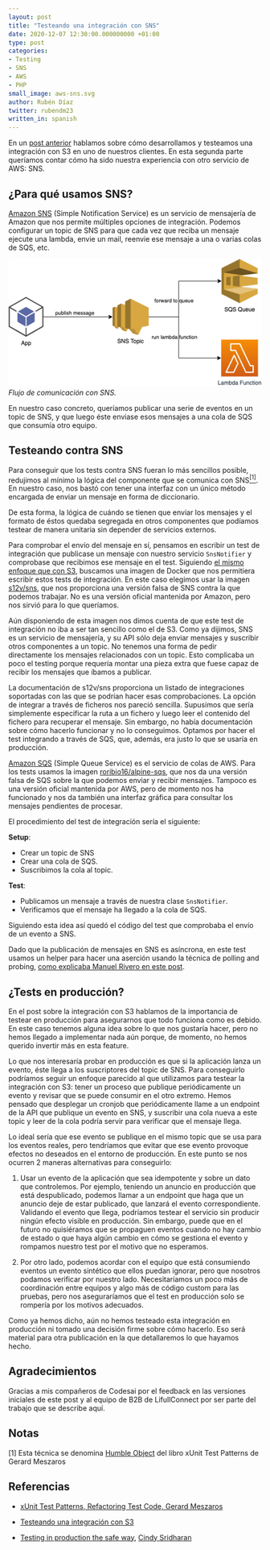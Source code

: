 ```yaml
---
layout: post
title: "Testeando una integración con SNS"
date: 2020-12-07 12:30:00.000000000 +01:00
type: post
categories:
- Testing
- SNS
- AWS
- PHP
small_image: aws-sns.svg
author: Rubén Díaz
twitter: rubendm23
written_in: spanish
---
```


En un [post anterior](https://codesai.com/2020/10/testing-s3) hablamos sobre cómo desarrollamos y testeamos una integración con S3 en uno de nuestros clientes. En esta segunda parte queríamos contar cómo ha sido nuestra experiencia con otro servicio de AWS: SNS.


## ¿Para qué usamos SNS?

[Amazon SNS](https://aws.amazon.com/sns/) (Simple Notification Service) es un servicio de mensajería de Amazon que nos permite múltiples opciones de integración. Podemos configurar un topic de SNS para que cada vez que reciba un mensaje ejecute una lambda, envie un mail, reenvie ese mensaje a una o varias colas de SQS, etc.

<figure style="margin:auto;">
<img src="/assets/sns-communication.png" alt="Flujo de comunicación con SNS" />
<figcaption><em>Flujo de comunicación con SNS.</em></figcaption>
</figure>

En nuestro caso concreto, queríamos publicar una serie de eventos en un topic de SNS, y que luego éste enviase esos mensajes a una cola de SQS que consumía otro equipo.

## Testeando contra SNS

Para conseguir que los tests contra SNS fueran lo más sencillos posible, redujimos al mínimo la lógica del  componente que se comunica con SNS<a href="#nota1"><sup>[1]</sup></a>. En nuestro caso, nos bastó con tener una interfaz con un único método encargada de enviar un mensaje en forma de diccionario.

<script src="https://gist.github.com/rubendm92/ef909b3917074823cc17e703679ebc33.js?file=Notifier.php"></script>

De esta forma, la lógica de cuándo se tienen que enviar los mensajes y el formato de éstos quedaba segregada en otros componentes que podíamos testear de manera unitaria sin depender de servicios externos.

Para comprobar el envío del mensaje en sí, pensamos en escribir un test de integración que publicase un mensaje con nuestro servicio `SnsNotifier` y comprobase que recibimos ese mensaje en el test. Siguiendo [el mismo enfoque que con S3](https://codesai.com/2020/10/testing-s3), buscamos una imagen de Docker que nos permitiera escribir estos tests de integración.
En este caso elegimos usar la imagen [s12v/sns](https://hub.docker.com/r/s12v/sns/), que nos proporciona una versión falsa de SNS contra la que podemos trabajar. No es una versión oficial mantenida por Amazon, pero nos sirvió para lo que queríamos.

Aún disponiendo de esta imagen nos dimos cuenta de que este test de integración no iba a ser tan sencillo como el de S3. Como ya dijimos, SNS es un servicio de mensajería, y su API sólo deja enviar mensajes y suscribir otros componentes a un topic. No tenemos una forma de pedir directamente los mensajes relacionados con un topic. Esto complicaba un poco el testing porque requería  montar una pieza extra que fuese capaz de recibir los mensajes que íbamos a publicar.

La documentación de s12v/sns proporciona un listado de integraciones soportadas con las que se podrían hacer esas comprobaciones. La opción de integrar a través de ficheros nos pareció sencilla. Supusimos que sería simplemente especificar la ruta a un fichero y luego leer el contenido del fichero para recuperar el mensaje. Sin embargo, no había documentación sobre cómo hacerlo funcionar y no lo conseguimos. Optamos por hacer el test integrando a través de SQS, que, además, era justo lo que se usaría en producción.

[Amazon SQS](https://aws.amazon.com/sqs/) (Simple Queue Service) es el servicio de colas de AWS. Para los tests usamos la imagen [roribio16/alpine-sqs](https://github.com/roribio/alpine-sqs), que nos da una versión falsa de SQS sobre la que podemos enviar y recibir mensajes. Tampoco es una versión oficial mantenida por AWS, pero de momento nos ha funcionado y nos da también una interfaz gráfica para consultar los mensajes pendientes de procesar.

El procedimiento del test de integración sería el siguiente:

**Setup**:
* Crear un topic de SNS
* Crear una cola de SQS.
* Suscribimos la cola al topic.

**Test**:
* Publicamos un mensaje a través de nuestra clase `SnsNotifier`.
* Verificamos que el mensaje ha llegado a la cola de SQS.


Siguiendo esta idea así quedó el código del test que comprobaba el envío de un evento a SNS.

<script src="https://gist.github.com/rubendm92/ef909b3917074823cc17e703679ebc33.js?file=SnsNotifierTest.php"></script>

Dado que la publicación de mensajes en SNS es asíncrona, en este test usamos un helper para hacer una aserción usando la técnica de polling and probing, [como explicaba Manuel Rivero en este post](https://codesai.com/2020/10/polling-and-probing).


## ¿Tests en producción?

En el post sobre la integración con S3 hablamos de la importancia de testear en producción para asegurarnos que todo funciona como es debido. En este caso tenemos alguna idea sobre lo que nos gustaría hacer, pero no hemos llegado a implementar nada aún porque, de momento, no hemos querido invertir más en esta feature.

Lo que nos interesaría probar en producción es que si la aplicación lanza un evento, éste llega a los suscriptores del topic de SNS. Para conseguirlo podríamos seguir un enfoque parecido al que utilizamos para testear la integración con S3: tener un proceso que publique periódicamente un evento y revisar que se puede consumir en el otro extremo. Hemos pensado que desplegar un cronjob que periódicamente llame a un endpoint de la API que publique un evento en SNS, y suscribir una cola nueva a este topic y leer de la cola podría servir para verificar que el mensaje llega.

Lo ideal sería que ese evento se publique en el mismo topic que se usa para los eventos reales, pero tendríamos que evitar que ese evento provoque efectos no deseados en el entorno de producción. En este punto se nos ocurren 2 maneras alternativas para conseguirlo:

1. Usar un evento de la aplicación que sea idempotente y sobre un dato que controlemos. Por ejemplo, teniendo un anuncio en producción que está despublicado, podemos llamar a un endpoint que haga que un anuncio deje de estar publicado, que lanzará el evento correspondiente. Validando el evento que llega, podríamos testear el servicio sin producir ningún efecto visible en producción. Sin embargo, puede que en el futuro no quisiéramos que se propaguen eventos cuando no hay cambio de estado o que haya algún cambio en cómo se gestiona el evento y rompamos nuestro test por el motivo que no esperamos.

2. Por otro lado, podemos acordar con el equipo que está consumiendo eventos un evento sintético que ellos puedan ignorar, pero que nosotros podamos verificar por nuestro lado. Necesitaríamos un poco más de coordinación entre equipos y algo más de código custom para las pruebas, pero nos aseguraríamos que el test en producción solo se rompería por los motivos adecuados.

Como ya hemos dicho, aún no hemos testeado esta integración  en producción ni tomado una decisión firme sobre cómo hacerlo. Eso será material para otra publicación en la que detallaremos lo que hayamos hecho.


## Agradecimientos

Gracias a mis compañeros de Codesai por el feedback en las versiones iniciales de este post y al equipo de B2B de LifullConnect por ser parte del trabajo que se describe aquí.

## Notas

<a name="nota1"></a> [1] Esta técnica se denomina [Humble Object](http://xunitpatterns.com/Humble%20Object.html) del libro xUnit Test Patterns de Gerard Meszaros

## Referencias

* [xUnit Test Patterns, Refactoring Test Code, Gerard Meszaros](https://www.goodreads.com/book/show/337302.xUnit_Test_Patterns)

* [Testeando una integración con S3](https://codesai.com/2020/10/testing-s3)

* [Testing in production the safe way](https://medium.com/@copyconstruct/testing-in-production-the-safe-way-18ca102d0ef1), [Cindy Sridharan](https://twitter.com/copyconstruct)